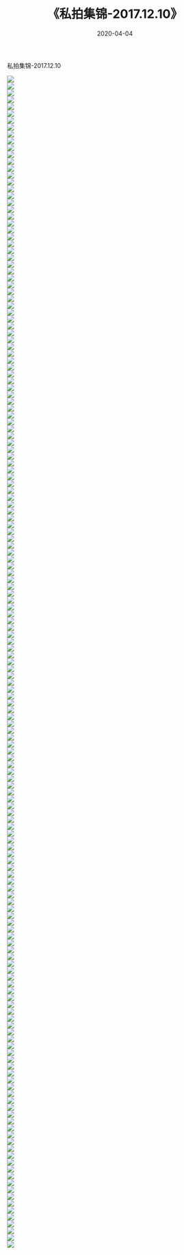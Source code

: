 ﻿---
layout: post
title:  《私拍集锦-2017.12.10》
date:   2020-04-04
img: http://imgx.orgx.ga/漏D/网络美图/2020/私拍集锦-2017.12.10/000.jpg
categories: [美女, 清纯, 唯美]
---

私拍集锦-2017.12.10

  ![](http://imgx.orgx.ga/漏D/网络美图/2020/私拍集锦-2017.12.10/001.jpg) <br> ![](http://imgx.orgx.ga/漏D/网络美图/2020/私拍集锦-2017.12.10/002.jpg) <br> ![](http://imgx.orgx.ga/漏D/网络美图/2020/私拍集锦-2017.12.10/003.jpg) <br> ![](http://imgx.orgx.ga/漏D/网络美图/2020/私拍集锦-2017.12.10/004.jpg) <br> ![](http://imgx.orgx.ga/漏D/网络美图/2020/私拍集锦-2017.12.10/005.jpg) <br> ![](http://imgx.orgx.ga/漏D/网络美图/2020/私拍集锦-2017.12.10/006.jpg) <br> ![](http://imgx.orgx.ga/漏D/网络美图/2020/私拍集锦-2017.12.10/007.jpg) <br> ![](http://imgx.orgx.ga/漏D/网络美图/2020/私拍集锦-2017.12.10/008.jpg) <br> ![](http://imgx.orgx.ga/漏D/网络美图/2020/私拍集锦-2017.12.10/009.jpg) <br> ![](http://imgx.orgx.ga/漏D/网络美图/2020/私拍集锦-2017.12.10/010.jpg) <br> ![](http://imgx.orgx.ga/漏D/网络美图/2020/私拍集锦-2017.12.10/011.jpg) <br> ![](http://imgx.orgx.ga/漏D/网络美图/2020/私拍集锦-2017.12.10/012.jpg) <br> ![](http://imgx.orgx.ga/漏D/网络美图/2020/私拍集锦-2017.12.10/013.jpg) <br> ![](http://imgx.orgx.ga/漏D/网络美图/2020/私拍集锦-2017.12.10/014.jpg) <br> ![](http://imgx.orgx.ga/漏D/网络美图/2020/私拍集锦-2017.12.10/015.jpg) <br> ![](http://imgx.orgx.ga/漏D/网络美图/2020/私拍集锦-2017.12.10/016.jpg) <br> ![](http://imgx.orgx.ga/漏D/网络美图/2020/私拍集锦-2017.12.10/017.jpg) <br> ![](http://imgx.orgx.ga/漏D/网络美图/2020/私拍集锦-2017.12.10/018.jpg) <br> ![](http://imgx.orgx.ga/漏D/网络美图/2020/私拍集锦-2017.12.10/019.jpg) <br> ![](http://imgx.orgx.ga/漏D/网络美图/2020/私拍集锦-2017.12.10/020.jpg) <br> ![](http://imgx.orgx.ga/漏D/网络美图/2020/私拍集锦-2017.12.10/021.jpg) <br> ![](http://imgx.orgx.ga/漏D/网络美图/2020/私拍集锦-2017.12.10/022.jpg) <br> ![](http://imgx.orgx.ga/漏D/网络美图/2020/私拍集锦-2017.12.10/023.jpg) <br> ![](http://imgx.orgx.ga/漏D/网络美图/2020/私拍集锦-2017.12.10/024.jpg) <br> ![](http://imgx.orgx.ga/漏D/网络美图/2020/私拍集锦-2017.12.10/025.jpg) <br> ![](http://imgx.orgx.ga/漏D/网络美图/2020/私拍集锦-2017.12.10/026.jpg) <br> ![](http://imgx.orgx.ga/漏D/网络美图/2020/私拍集锦-2017.12.10/027.jpg) <br> ![](http://imgx.orgx.ga/漏D/网络美图/2020/私拍集锦-2017.12.10/028.jpg) <br> ![](http://imgx.orgx.ga/漏D/网络美图/2020/私拍集锦-2017.12.10/029.jpg) <br> ![](http://imgx.orgx.ga/漏D/网络美图/2020/私拍集锦-2017.12.10/030.jpg) <br> ![](http://imgx.orgx.ga/漏D/网络美图/2020/私拍集锦-2017.12.10/031.jpg) <br> ![](http://imgx.orgx.ga/漏D/网络美图/2020/私拍集锦-2017.12.10/032.jpg) <br> ![](http://imgx.orgx.ga/漏D/网络美图/2020/私拍集锦-2017.12.10/033.jpg) <br> ![](http://imgx.orgx.ga/漏D/网络美图/2020/私拍集锦-2017.12.10/034.jpg) <br> ![](http://imgx.orgx.ga/漏D/网络美图/2020/私拍集锦-2017.12.10/035.jpg) <br> ![](http://imgx.orgx.ga/漏D/网络美图/2020/私拍集锦-2017.12.10/036.jpg) <br> ![](http://imgx.orgx.ga/漏D/网络美图/2020/私拍集锦-2017.12.10/037.jpg) <br> ![](http://imgx.orgx.ga/漏D/网络美图/2020/私拍集锦-2017.12.10/038.jpg) <br> ![](http://imgx.orgx.ga/漏D/网络美图/2020/私拍集锦-2017.12.10/039.jpg) <br> ![](http://imgx.orgx.ga/漏D/网络美图/2020/私拍集锦-2017.12.10/040.jpg) <br> ![](http://imgx.orgx.ga/漏D/网络美图/2020/私拍集锦-2017.12.10/041.jpg) <br> ![](http://imgx.orgx.ga/漏D/网络美图/2020/私拍集锦-2017.12.10/042.jpg) <br> ![](http://imgx.orgx.ga/漏D/网络美图/2020/私拍集锦-2017.12.10/043.jpg) <br> ![](http://imgx.orgx.ga/漏D/网络美图/2020/私拍集锦-2017.12.10/044.jpg) <br> ![](http://imgx.orgx.ga/漏D/网络美图/2020/私拍集锦-2017.12.10/045.jpg) <br> ![](http://imgx.orgx.ga/漏D/网络美图/2020/私拍集锦-2017.12.10/046.jpg) <br> ![](http://imgx.orgx.ga/漏D/网络美图/2020/私拍集锦-2017.12.10/047.jpg) <br> ![](http://imgx.orgx.ga/漏D/网络美图/2020/私拍集锦-2017.12.10/048.jpg) <br> ![](http://imgx.orgx.ga/漏D/网络美图/2020/私拍集锦-2017.12.10/049.jpg) <br> ![](http://imgx.orgx.ga/漏D/网络美图/2020/私拍集锦-2017.12.10/050.jpg) <br> ![](http://imgx.orgx.ga/漏D/网络美图/2020/私拍集锦-2017.12.10/051.jpg) <br> ![](http://imgx.orgx.ga/漏D/网络美图/2020/私拍集锦-2017.12.10/052.jpg) <br> ![](http://imgx.orgx.ga/漏D/网络美图/2020/私拍集锦-2017.12.10/053.jpg) <br> ![](http://imgx.orgx.ga/漏D/网络美图/2020/私拍集锦-2017.12.10/054.jpg) <br> ![](http://imgx.orgx.ga/漏D/网络美图/2020/私拍集锦-2017.12.10/055.jpg) <br> ![](http://imgx.orgx.ga/漏D/网络美图/2020/私拍集锦-2017.12.10/056.jpg) <br> ![](http://imgx.orgx.ga/漏D/网络美图/2020/私拍集锦-2017.12.10/057.jpg) <br> ![](http://imgx.orgx.ga/漏D/网络美图/2020/私拍集锦-2017.12.10/058.jpg) <br> ![](http://imgx.orgx.ga/漏D/网络美图/2020/私拍集锦-2017.12.10/059.jpg) <br> ![](http://imgx.orgx.ga/漏D/网络美图/2020/私拍集锦-2017.12.10/060.jpg) <br> ![](http://imgx.orgx.ga/漏D/网络美图/2020/私拍集锦-2017.12.10/061.jpg) <br> ![](http://imgx.orgx.ga/漏D/网络美图/2020/私拍集锦-2017.12.10/062.jpg) <br> ![](http://imgx.orgx.ga/漏D/网络美图/2020/私拍集锦-2017.12.10/063.jpg) <br> ![](http://imgx.orgx.ga/漏D/网络美图/2020/私拍集锦-2017.12.10/064.jpg) <br> ![](http://imgx.orgx.ga/漏D/网络美图/2020/私拍集锦-2017.12.10/065.jpg) <br> ![](http://imgx.orgx.ga/漏D/网络美图/2020/私拍集锦-2017.12.10/066.jpg) <br> ![](http://imgx.orgx.ga/漏D/网络美图/2020/私拍集锦-2017.12.10/067.jpg) <br> ![](http://imgx.orgx.ga/漏D/网络美图/2020/私拍集锦-2017.12.10/068.jpg) <br> ![](http://imgx.orgx.ga/漏D/网络美图/2020/私拍集锦-2017.12.10/069.jpg) <br> ![](http://imgx.orgx.ga/漏D/网络美图/2020/私拍集锦-2017.12.10/070.jpg) <br> ![](http://imgx.orgx.ga/漏D/网络美图/2020/私拍集锦-2017.12.10/071.jpg) <br> ![](http://imgx.orgx.ga/漏D/网络美图/2020/私拍集锦-2017.12.10/072.jpg) <br> ![](http://imgx.orgx.ga/漏D/网络美图/2020/私拍集锦-2017.12.10/073.jpg) <br> ![](http://imgx.orgx.ga/漏D/网络美图/2020/私拍集锦-2017.12.10/074.jpg) <br> ![](http://imgx.orgx.ga/漏D/网络美图/2020/私拍集锦-2017.12.10/075.jpg) <br> ![](http://imgx.orgx.ga/漏D/网络美图/2020/私拍集锦-2017.12.10/076.jpg) <br> ![](http://imgx.orgx.ga/漏D/网络美图/2020/私拍集锦-2017.12.10/077.jpg) <br> ![](http://imgx.orgx.ga/漏D/网络美图/2020/私拍集锦-2017.12.10/078.jpg) <br> ![](http://imgx.orgx.ga/漏D/网络美图/2020/私拍集锦-2017.12.10/079.jpg) <br> ![](http://imgx.orgx.ga/漏D/网络美图/2020/私拍集锦-2017.12.10/080.jpg) <br> ![](http://imgx.orgx.ga/漏D/网络美图/2020/私拍集锦-2017.12.10/081.jpg) <br> ![](http://imgx.orgx.ga/漏D/网络美图/2020/私拍集锦-2017.12.10/082.jpg) <br> ![](http://imgx.orgx.ga/漏D/网络美图/2020/私拍集锦-2017.12.10/083.jpg) <br> ![](http://imgx.orgx.ga/漏D/网络美图/2020/私拍集锦-2017.12.10/084.jpg) <br> ![](http://imgx.orgx.ga/漏D/网络美图/2020/私拍集锦-2017.12.10/085.jpg) <br> ![](http://imgx.orgx.ga/漏D/网络美图/2020/私拍集锦-2017.12.10/086.jpg) <br> ![](http://imgx.orgx.ga/漏D/网络美图/2020/私拍集锦-2017.12.10/087.jpg) <br> ![](http://imgx.orgx.ga/漏D/网络美图/2020/私拍集锦-2017.12.10/088.jpg) <br> ![](http://imgx.orgx.ga/漏D/网络美图/2020/私拍集锦-2017.12.10/089.jpg) <br> ![](http://imgx.orgx.ga/漏D/网络美图/2020/私拍集锦-2017.12.10/090.jpg) <br> ![](http://imgx.orgx.ga/漏D/网络美图/2020/私拍集锦-2017.12.10/091.jpg) <br> ![](http://imgx.orgx.ga/漏D/网络美图/2020/私拍集锦-2017.12.10/092.jpg) <br> ![](http://imgx.orgx.ga/漏D/网络美图/2020/私拍集锦-2017.12.10/093.jpg) <br> ![](http://imgx.orgx.ga/漏D/网络美图/2020/私拍集锦-2017.12.10/094.jpg) <br> ![](http://imgx.orgx.ga/漏D/网络美图/2020/私拍集锦-2017.12.10/095.jpg) <br> ![](http://imgx.orgx.ga/漏D/网络美图/2020/私拍集锦-2017.12.10/096.jpg) <br> ![](http://imgx.orgx.ga/漏D/网络美图/2020/私拍集锦-2017.12.10/097.jpg) <br> ![](http://imgx.orgx.ga/漏D/网络美图/2020/私拍集锦-2017.12.10/098.jpg) <br> ![](http://imgx.orgx.ga/漏D/网络美图/2020/私拍集锦-2017.12.10/099.jpg) <br> ![](http://imgx.orgx.ga/漏D/网络美图/2020/私拍集锦-2017.12.10/100.jpg) <br> ![](http://imgx.orgx.ga/漏D/网络美图/2020/私拍集锦-2017.12.10/101.jpg) <br> ![](http://imgx.orgx.ga/漏D/网络美图/2020/私拍集锦-2017.12.10/102.jpg) <br> ![](http://imgx.orgx.ga/漏D/网络美图/2020/私拍集锦-2017.12.10/103.jpg) <br> ![](http://imgx.orgx.ga/漏D/网络美图/2020/私拍集锦-2017.12.10/104.jpg) <br> ![](http://imgx.orgx.ga/漏D/网络美图/2020/私拍集锦-2017.12.10/105.jpg) <br> ![](http://imgx.orgx.ga/漏D/网络美图/2020/私拍集锦-2017.12.10/106.jpg) <br> ![](http://imgx.orgx.ga/漏D/网络美图/2020/私拍集锦-2017.12.10/107.jpg) <br> ![](http://imgx.orgx.ga/漏D/网络美图/2020/私拍集锦-2017.12.10/108.jpg) <br> ![](http://imgx.orgx.ga/漏D/网络美图/2020/私拍集锦-2017.12.10/109.jpg) <br> ![](http://imgx.orgx.ga/漏D/网络美图/2020/私拍集锦-2017.12.10/110.jpg) <br> ![](http://imgx.orgx.ga/漏D/网络美图/2020/私拍集锦-2017.12.10/111.jpg) <br> ![](http://imgx.orgx.ga/漏D/网络美图/2020/私拍集锦-2017.12.10/112.jpg) <br> ![](http://imgx.orgx.ga/漏D/网络美图/2020/私拍集锦-2017.12.10/113.jpg) <br> ![](http://imgx.orgx.ga/漏D/网络美图/2020/私拍集锦-2017.12.10/114.jpg) <br> ![](http://imgx.orgx.ga/漏D/网络美图/2020/私拍集锦-2017.12.10/115.jpg) <br> ![](http://imgx.orgx.ga/漏D/网络美图/2020/私拍集锦-2017.12.10/116.jpg) <br> ![](http://imgx.orgx.ga/漏D/网络美图/2020/私拍集锦-2017.12.10/117.jpg) <br> ![](http://imgx.orgx.ga/漏D/网络美图/2020/私拍集锦-2017.12.10/118.jpg) <br> ![](http://imgx.orgx.ga/漏D/网络美图/2020/私拍集锦-2017.12.10/119.jpg) <br> ![](http://imgx.orgx.ga/漏D/网络美图/2020/私拍集锦-2017.12.10/120.jpg) <br> ![](http://imgx.orgx.ga/漏D/网络美图/2020/私拍集锦-2017.12.10/121.jpg) <br> ![](http://imgx.orgx.ga/漏D/网络美图/2020/私拍集锦-2017.12.10/122.jpg) <br> ![](http://imgx.orgx.ga/漏D/网络美图/2020/私拍集锦-2017.12.10/123.jpg) <br> ![](http://imgx.orgx.ga/漏D/网络美图/2020/私拍集锦-2017.12.10/124.jpg) <br> ![](http://imgx.orgx.ga/漏D/网络美图/2020/私拍集锦-2017.12.10/125.jpg) <br> ![](http://imgx.orgx.ga/漏D/网络美图/2020/私拍集锦-2017.12.10/126.jpg) <br> ![](http://imgx.orgx.ga/漏D/网络美图/2020/私拍集锦-2017.12.10/127.jpg) <br> ![](http://imgx.orgx.ga/漏D/网络美图/2020/私拍集锦-2017.12.10/128.jpg) <br> ![](http://imgx.orgx.ga/漏D/网络美图/2020/私拍集锦-2017.12.10/129.jpg) <br> ![](http://imgx.orgx.ga/漏D/网络美图/2020/私拍集锦-2017.12.10/130.jpg) <br> ![](http://imgx.orgx.ga/漏D/网络美图/2020/私拍集锦-2017.12.10/131.jpg) <br> ![](http://imgx.orgx.ga/漏D/网络美图/2020/私拍集锦-2017.12.10/132.jpg) <br> ![](http://imgx.orgx.ga/漏D/网络美图/2020/私拍集锦-2017.12.10/133.jpg) <br> ![](http://imgx.orgx.ga/漏D/网络美图/2020/私拍集锦-2017.12.10/134.jpg) <br> ![](http://imgx.orgx.ga/漏D/网络美图/2020/私拍集锦-2017.12.10/135.jpg) <br> ![](http://imgx.orgx.ga/漏D/网络美图/2020/私拍集锦-2017.12.10/136.jpg) <br> ![](http://imgx.orgx.ga/漏D/网络美图/2020/私拍集锦-2017.12.10/137.jpg) <br> ![](http://imgx.orgx.ga/漏D/网络美图/2020/私拍集锦-2017.12.10/138.jpg) <br> ![](http://imgx.orgx.ga/漏D/网络美图/2020/私拍集锦-2017.12.10/139.jpg) <br> ![](http://imgx.orgx.ga/漏D/网络美图/2020/私拍集锦-2017.12.10/140.jpg) <br> ![](http://imgx.orgx.ga/漏D/网络美图/2020/私拍集锦-2017.12.10/141.jpg) <br> ![](http://imgx.orgx.ga/漏D/网络美图/2020/私拍集锦-2017.12.10/142.jpg) <br> ![](http://imgx.orgx.ga/漏D/网络美图/2020/私拍集锦-2017.12.10/143.jpg) <br> ![](http://imgx.orgx.ga/漏D/网络美图/2020/私拍集锦-2017.12.10/144.jpg) <br> ![](http://imgx.orgx.ga/漏D/网络美图/2020/私拍集锦-2017.12.10/145.jpg) <br> ![](http://imgx.orgx.ga/漏D/网络美图/2020/私拍集锦-2017.12.10/146.jpg) <br> ![](http://imgx.orgx.ga/漏D/网络美图/2020/私拍集锦-2017.12.10/147.jpg) <br> ![](http://imgx.orgx.ga/漏D/网络美图/2020/私拍集锦-2017.12.10/148.jpg) <br> ![](http://imgx.orgx.ga/漏D/网络美图/2020/私拍集锦-2017.12.10/149.jpg) <br> ![](http://imgx.orgx.ga/漏D/网络美图/2020/私拍集锦-2017.12.10/150.jpg) <br> ![](http://imgx.orgx.ga/漏D/网络美图/2020/私拍集锦-2017.12.10/151.jpg) <br> ![](http://imgx.orgx.ga/漏D/网络美图/2020/私拍集锦-2017.12.10/152.jpg) <br> ![](http://imgx.orgx.ga/漏D/网络美图/2020/私拍集锦-2017.12.10/153.jpg) <br> ![](http://imgx.orgx.ga/漏D/网络美图/2020/私拍集锦-2017.12.10/154.jpg) <br> ![](http://imgx.orgx.ga/漏D/网络美图/2020/私拍集锦-2017.12.10/155.jpg) <br> ![](http://imgx.orgx.ga/漏D/网络美图/2020/私拍集锦-2017.12.10/156.jpg) <br> ![](http://imgx.orgx.ga/漏D/网络美图/2020/私拍集锦-2017.12.10/157.jpg) <br> ![](http://imgx.orgx.ga/漏D/网络美图/2020/私拍集锦-2017.12.10/158.jpg) <br> ![](http://imgx.orgx.ga/漏D/网络美图/2020/私拍集锦-2017.12.10/159.jpg) <br> ![](http://imgx.orgx.ga/漏D/网络美图/2020/私拍集锦-2017.12.10/160.jpg) <br> ![](http://imgx.orgx.ga/漏D/网络美图/2020/私拍集锦-2017.12.10/161.jpg) <br> ![](http://imgx.orgx.ga/漏D/网络美图/2020/私拍集锦-2017.12.10/162.jpg) <br> ![](http://imgx.orgx.ga/漏D/网络美图/2020/私拍集锦-2017.12.10/163.jpg) <br> ![](http://imgx.orgx.ga/漏D/网络美图/2020/私拍集锦-2017.12.10/164.jpg) <br> ![](http://imgx.orgx.ga/漏D/网络美图/2020/私拍集锦-2017.12.10/165.jpg) <br> ![](http://imgx.orgx.ga/漏D/网络美图/2020/私拍集锦-2017.12.10/166.jpg) <br> ![](http://imgx.orgx.ga/漏D/网络美图/2020/私拍集锦-2017.12.10/167.jpg) <br> ![](http://imgx.orgx.ga/漏D/网络美图/2020/私拍集锦-2017.12.10/168.jpg) <br> ![](http://imgx.orgx.ga/漏D/网络美图/2020/私拍集锦-2017.12.10/169.jpg) <br> ![](http://imgx.orgx.ga/漏D/网络美图/2020/私拍集锦-2017.12.10/170.jpg) <br> ![](http://imgx.orgx.ga/漏D/网络美图/2020/私拍集锦-2017.12.10/171.jpg) <br>